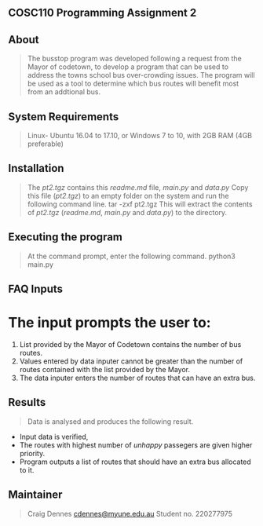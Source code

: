 ## COSC110 Programming Assignment 2

## About
> The busstop program was developed following a request from the Mayor of codetown,
> to develop a program that can be used to address the towns school bus over-crowding issues.
> The program will be used as a tool to determine which bus routes will benefit most from an addtional bus.


## System Requirements
>  Linux- Ubuntu 16.04 to 17.10, or Windows 7 to 10, with 2GB RAM (4GB preferable)

## Installation
> The *pt2.tgz* contains this *readme.md* file, *main.py* and *data.py* 
> Copy this file (*pt2.tgz*) to an empty folder on the system and run the following command line.
> tar -zxf pt2.tgz
> This will extract the contents of *pt2.tgz* (*readme.md*, *main.py* and *data.py*) to the directory.

## Executing the program
> At the command prompt, enter the following command.
> python3 main.py

## FAQ Inputs
# The input prompts the user to:
1. List provided by the Mayor of Codetown contains the number of bus routes.
2. Values entered by data inputer cannot be greater than the number of routes contained with the list provided by the Mayor.
3. The data inputer enters the number of routes that can have an extra bus.

## Results
> Data is analysed and produces the following result.
- Input data is verified, 
- The routes with highest number of *unhappy* passegers are given higher priority.
- Program outputs a list of routes that should have an extra bus allocated to it.

## Maintainer
> Craig Dennes
> cdennes@myune.edu.au
> Student no. 220277975
